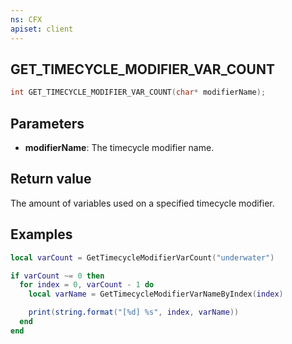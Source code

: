```yaml
---
ns: CFX
apiset: client
---
```

## GET_TIMECYCLE_MODIFIER_VAR_COUNT

```c
int GET_TIMECYCLE_MODIFIER_VAR_COUNT(char* modifierName);
```

## Parameters
* **modifierName**: The timecycle modifier name.

## Return value
The amount of variables used on a specified timecycle modifier.

## Examples
```lua
local varCount = GetTimecycleModifierVarCount("underwater")

if varCount ~= 0 then
  for index = 0, varCount - 1 do
    local varName = GetTimecycleModifierVarNameByIndex(index)

    print(string.format("[%d] %s", index, varName))
  end
end
```
